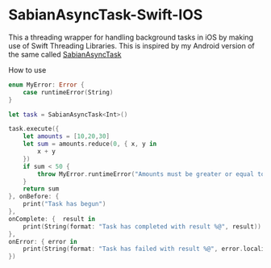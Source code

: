 # SabianAsyncTask-Swift-IOS
This a threading wrapper for handling background tasks in iOS by making use of Swift Threading Libraries. This is inspired by my Android version of the same called [SabianAsyncTask](https://github.com/bryosabian/SabianAsyncTask)

How to use

```swift
enum MyError: Error {
    case runtimeError(String)
}

let task = SabianAsyncTask<Int>()

task.execute({
    let amounts = [10,20,30]
    let sum = amounts.reduce(0, { x, y in
        x + y
    })
    if sum < 50 {
        throw MyError.runtimeError("Amounts must be greater or equal to 50")
    }
    return sum
}, onBefore: {
    print("Task has begun")
},
onComplete: {  result in
    print(String(format: "Task has completed with result %@", result))
},
onError: { error in
    print(String(format: "Task has failed with result %@", error.localizedDescription))
})
               
```


               
